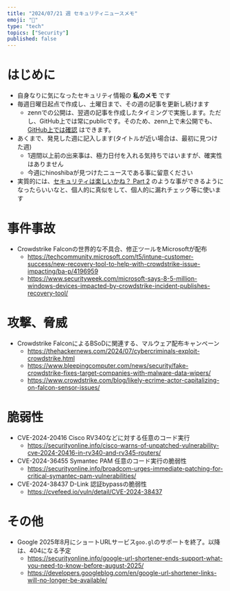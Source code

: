 ```yaml
---
title: "2024/07/21 週 セキュリティニュースメモ"
emoji: "🔖"
type: "tech"
topics: ["Security"]
published: false
---
```


# はじめに
* 自身なりに気になったセキュリティ情報の **私のメモ** です
* 毎週日曜日起点で作成し、土曜日まで、その週の記事を更新し続けます
    * zennでの公開は、翌週の記事を作成したタイミングで実施します。ただし、GitHub上では常にpublicです。そのため、zenn上で未公開でも、[GitHub上では確認](https://github.com/hinoshiba/zenn.dev/tree/main/articles) はできます。
* あくまで、発見した週に記入します(タイトルが近い場合は、最初に見つけた週)
    * 1週間以上前の出来事は、極力日付を入れる気持ちではいますが、確実性はありません
    * 今週にhinoshibaが見つけたニュースである事に留意ください
* 実質的には、[セキュリティは楽しいかね？ Part 2](https://negi.hatenablog.com/) のような事ができるようになったらいいなと、個人的に真似をして、個人的に漏れチェック等に使います

# 事件事故

* Crowdstrike Falconの世界的な不具合、修正ツールをMicrosoftが配布
    * https://techcommunity.microsoft.com/t5/intune-customer-success/new-recovery-tool-to-help-with-crowdstrike-issue-impacting/ba-p/4196959
    * https://www.securityweek.com/microsoft-says-8-5-million-windows-devices-impacted-by-crowdstrike-incident-publishes-recovery-tool/

# 攻撃、脅威

* Crowdstrike FalconによるBSoDに関連する、マルウェア配布キャンペーン
    * https://thehackernews.com/2024/07/cybercriminals-exploit-crowdstrike.html
    * https://www.bleepingcomputer.com/news/security/fake-crowdstrike-fixes-target-companies-with-malware-data-wipers/
    * https://www.crowdstrike.com/blog/likely-ecrime-actor-capitalizing-on-falcon-sensor-issues/

# 脆弱性
* CVE-2024-20416 Cisco RV340などに対する任意のコード実行
    * https://securityonline.info/cisco-warns-of-unpatched-vulnerability-cve-2024-20416-in-rv340-and-rv345-routers/
* CVE-2024-36455 Symantec PAM 任意のコード実行の脆弱性
    * https://securityonline.info/broadcom-urges-immediate-patching-for-critical-symantec-pam-vulnerabilities/
* CVE-2024-38437 D-Link 認証bypassの脆弱性
    * https://cvefeed.io/vuln/detail/CVE-2024-38437

# その他

* Google 2025年8月にショートURLサービス`goo.gl`のサポートを終了。以降は、404になる予定
    * https://securityonline.info/google-url-shortener-ends-support-what-you-need-to-know-before-august-2025/
    * https://developers.googleblog.com/en/google-url-shortener-links-will-no-longer-be-available/
